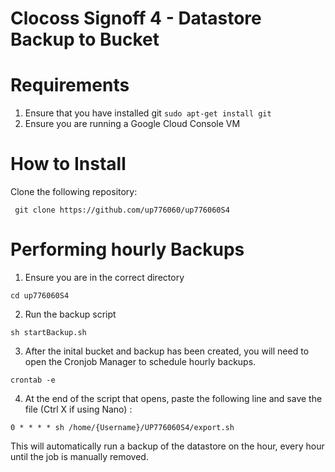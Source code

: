 # Clocoss Signoff 4 - Datastore Backup to Bucket

# Requirements

1) Ensure that you have installed git
```sudo apt-get install git```
2) Ensure you are running a Google Cloud Console VM 

# How to Install

Clone the following repository:

``` git clone https://github.com/up776060/up776060S4```

# Performing hourly Backups

1) Ensure you are in the correct directory

``` cd up776060S4 ```

2) Run the backup script

``` sh startBackup.sh ```

3) After the inital bucket and backup has been created, you will need to open the Cronjob Manager to schedule hourly backups.

```crontab -e```

4) At the end of the script that opens, paste the following line and save the file (Ctrl X if using Nano) :

```0 * * * * sh /home/{Username}/UP776060S4/export.sh```

This will automatically run a backup of the datastore on the hour, every hour until the job is manually removed.
